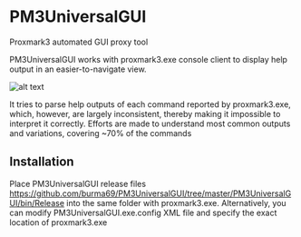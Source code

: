 # PM3UniversalGUI
Proxmark3 automated GUI proxy tool

PM3UniversalGUI works with proxmark3.exe console client to display help output in an easier-to-navigate view.

![alt text](https://github.com/burma69/PM3UniversalGUI/blob/master/PM3UniversalGUI/pm3universalgui.png?raw=true)

It tries to parse help outputs of each command reported by proxmark3.exe, which, however, are largely inconsistent, thereby making it impossible to interpret it correctly. Efforts are made to understand most common outputs and variations, covering ~70% of the commands

## Installation

Place PM3UniversalGUI release files https://github.com/burma69/PM3UniversalGUI/tree/master/PM3UniversalGUI/bin/Release into the same folder with proxmark3.exe. Alternatively, you can modify PM3UniversalGUI.exe.config XML file and specify the exact location of proxmark3.exe

